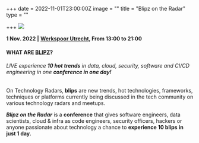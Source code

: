 +++
date = 2022-11-01T23:00:00Z
image = ""
title = "Blipz on the Radar"
type = ""

+++
![](/images/Blipz.jpg)

**1 Nov. 2022 |** [**Werkspoor Utrecht**](https://www.google.com/search?gs_ssp=eJzj4tZP1zc0MqiKT4svUmA0YHRg8OIsTy3KLi7Izy8CAG3SCE8&q=werkspoor&oq=werkspoo&aqs=chrome.4.0i355i512j46i175i199i512j69i57j46i175i199i512j46i199i465i512j0i512j46i175i199i512l2j0i512l2.13207j0j7&sourceid=chrome&ie=UTF-8&tbs=lf:1,lf_ui:2&tbm=lcl&sxsrf=ALiCzsYMFfual348bp89BBQOTVzDSaJlHw:1667906905374&rflfq=1&num=10&rldimm=543440200598993271&lqi=Cgl3ZXJrc3Bvb3IZ0g-qeW4Z-zVI5PfLypSrgIAIWhEQACIJd2Vya3Nwb29yMgJubJIBC2V2ZW50X3ZlbnVlmgEkQ2hkRFNVaE5NRzluUzBWSlEwRm5TVU15Tkc4elpIWjNSUkFCqgEREAEqDSIJd2Vya3Nwb29yKAI&ved=2ahUKEwim5PK0vZ77AhUEH-wKHQxGBAUQvS56BAgNEAE&sa=X&rlst=f#rlfi=hd:;si:543440200598993271,l,Cgl3ZXJrc3Bvb3IZ0g-qeW4Z-zVI5PfLypSrgIAIWhEQACIJd2Vya3Nwb29yMgJubJIBC2V2ZW50X3ZlbnVlmgEkQ2hkRFNVaE5NRzluUzBWSlEwRm5TVU15Tkc4elpIWjNSUkFCqgEREAEqDSIJd2Vya3Nwb29yKAI;mv:\[\[52.3841141,5.1297147\],\[52.083358499999996,4.9129276\]\];tbs:lrf:!1m4!1u3!2m2!3m1!1e1!1m4!1u2!2m2!2m1!1e1!2m1!1e2!2m1!1e3!2m4!1e17!4m2!17m1!1e2!3sIAE,lf:1,lf_ui:2)**, From 13:00 to 21:00**

#### WHAT ARE [BLIPZ](https://www.blipz.io/)?

###### LIVE experience **10 hot trends** in data, cloud, security, software and CI/CD engineering in one **conference in one day!**

On Technology Radars, **blips** are new trends, hot technologies, frameworks, techniques or platforms currently being discussed in the tech community on various technology radars and meetups.

**_Blipz on the Radar_** is a **conference** that gives software engineers, data scientists, cloud & infra as code engineers, security officers, hackers or anyone passionate about technology a chance to **experience** **10 blips** **in just 1 day.**